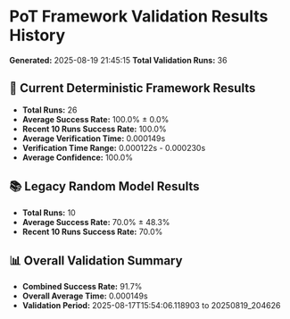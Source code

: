 # PoT Framework Validation Results History
**Generated:** 2025-08-19 21:45:15
**Total Validation Runs:** 36

## 🎯 Current Deterministic Framework Results
- **Total Runs:** 26
- **Average Success Rate:** 100.0% ± 0.0%
- **Recent 10 Runs Success Rate:** 100.0%
- **Average Verification Time:** 0.000149s
- **Verification Time Range:** 0.000122s - 0.000230s
- **Average Confidence:** 100.0%

## 📚 Legacy Random Model Results
- **Total Runs:** 10
- **Average Success Rate:** 70.0% ± 48.3%
- **Recent 10 Runs Success Rate:** 70.0%

## 📊 Overall Validation Summary
- **Combined Success Rate:** 91.7%
- **Overall Average Time:** 0.000149s
- **Validation Period:** 2025-08-17T15:54:06.118903 to 20250819_204626
